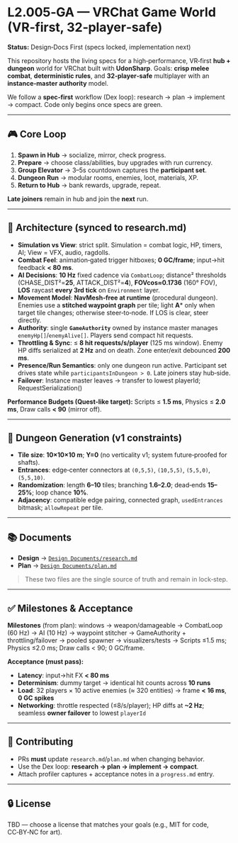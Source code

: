 # L2.005‑GA — VRChat Game World (VR‑first, 32‑player‑safe)

**Status:** Design‑Docs First (specs locked, implementation next)

This repository hosts the living specs for a high‑performance, VR‑first **hub + dungeon** world for VRChat built with **UdonSharp**. Goals: **crisp melee combat**, **deterministic rules**, and **32‑player‑safe** multiplayer with an **instance‑master authority** model.

We follow a **spec‑first** workflow (Dex loop): research → plan → implement → compact. Code only begins once specs are green.

---

## 🎮 Core Loop

1. **Spawn in Hub** → socialize, mirror, check progress.  
2. **Prepare** → choose class/abilities, buy upgrades with run currency.  
3. **Group Elevator** → 3–5s countdown captures the **participant set**.  
4. **Dungeon Run** → modular rooms, enemies, loot, materials, XP.  
5. **Return to Hub** → bank rewards, upgrade, repeat.

**Late joiners** remain in hub and join the **next** run.

---

## 🧠 Architecture (synced to research.md)

- **Simulation vs View**: strict split. Simulation = combat logic, HP, timers, AI; View = VFX, audio, ragdolls.
- **Combat Feel**: animation‑gated trigger hitboxes; **0 GC/frame**; input→hit feedback **< 80 ms**.
- **AI Decisions**: **10 Hz** fixed cadence via `CombatLoop`; distance² thresholds (CHASE_DIST²=**25**, ATTACK_DIST²=**4**), **FOVcos≈0.1736** (160° FOV), **LOS** raycast **every 3rd tick** on `Environment` layer.
- **Movement Model**: **NavMesh‑free at runtime** (procedural dungeon). Enemies use a **stitched waypoint graph** per tile; light **A*** only when target tile changes; otherwise steer‑to‑node. If LOS is clear, steer directly.
- **Authority**: single **`GameAuthority`** owned by instance master manages `enemyHp[]`/`enemyAlive[]`. Players send compact hit requests.
- **Throttling & Sync**: ≤ **8 hit requests/s/player** (125 ms window). Enemy HP diffs serialized at **2 Hz** and on death. Zone enter/exit debounced **200 ms**.
- **Presence/Run Semantics**: only one dungeon run active. Participant set drives state while `participantsInDungeon > 0`. Late joiners stay hub‑side.
- **Failover**: Instance master leaves → transfer to lowest playerId; RequestSerialization()

**Performance Budgets (Quest‑like target):** Scripts ≤ **1.5 ms**, Physics ≤ **2.0 ms**, Draw calls **< 90** (mirror off).

---

## 🧩 Dungeon Generation (v1 constraints)

- **Tile size**: **10×10×10 m**; **Y=0** (no verticality v1; system future‑proofed for shafts).  
- **Entrances**: edge‑center connectors at `(0,5,5)`, `(10,5,5)`, `(5,5,0)`, `(5,5,10)`.  
- **Randomization**: length **6–10** tiles; branching **1.6–2.0**; dead‑ends **15–25%**; loop chance **10%**.  
- **Adjacency**: compatible edge pairing, connected graph, `usedEntrances` bitmask; `allowRepeat` per tile.

---

## 📚 Documents

- **Design** → [`Design Documents/research.md`](./Design%20Documents/research.md)  
- **Plan** → [`Design Documents/plan.md`](./Design%20Documents/plan.md)

> These two files are the single source of truth and remain in lock‑step.

---

## ✅ Milestones & Acceptance

**Milestones** (from plan): windows → weapon/damageable → CombatLoop (60 Hz) → AI (10 Hz) → waypoint stitcher → GameAuthority + throttling/failover → pooled spawner → visualizers/tests → Scripts ≤1.5 ms; Physics ≤2.0 ms; Draw calls < 90; 0 GC/frame.

**Acceptance (must pass):**
- **Latency**: input→hit FX **< 80 ms**  
- **Determinism**: dummy target → identical hit counts across **10 runs**  
- **Load**: 32 players × 10 active enemies (≈ 320 entities) → frame **< 16 ms**, **0 GC spikes**  
- **Networking**: throttle respected (≤8/s/player); HP diffs at **~2 Hz**; seamless **owner failover** to lowest `playerId`

---

## 🤝 Contributing

- PRs **must** update `research.md`/`plan.md` when changing behavior.  
- Use the Dex loop: **research → plan → implement → compact**.  
- Attach profiler captures + acceptance notes in a `progress.md` entry.

---

## 🔒 License

TBD — choose a license that matches your goals (e.g., MIT for code, CC‑BY‑NC for art).
